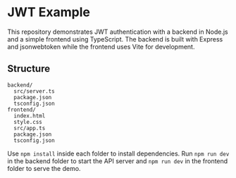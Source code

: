 # JWT Example

This repository demonstrates JWT authentication with a backend in Node.js and a simple frontend using TypeScript. The backend is built with Express and jsonwebtoken while the frontend uses Vite for development.

## Structure

```
backend/
  src/server.ts
  package.json
  tsconfig.json
frontend/
  index.html
  style.css
  src/app.ts
  package.json
  tsconfig.json
```

Use `npm install` inside each folder to install dependencies. Run `npm run dev` in the backend folder to start the API server and `npm run dev` in the frontend folder to serve the demo.
